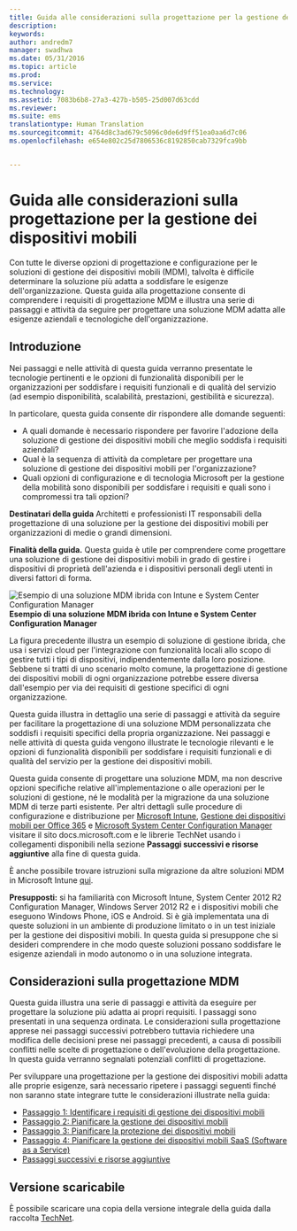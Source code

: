 ```yaml
---
title: Guida alle considerazioni sulla progettazione per la gestione dei dispositivi mobili
description: 
keywords: 
author: andredm7
manager: swadhwa
ms.date: 05/31/2016
ms.topic: article
ms.prod: 
ms.service: 
ms.technology: 
ms.assetid: 7083b6b8-27a3-427b-b505-25d007d63cdd
ms.reviewer: 
ms.suite: ems
translationtype: Human Translation
ms.sourcegitcommit: 4764d8c3ad679c5096c0de6d9ff51ea0aa6d7c06
ms.openlocfilehash: e654e802c25d7806536c8192850cab7329fca9bb


---
```


# Guida alle considerazioni sulla progettazione per la gestione dei dispositivi mobili

Con tutte le diverse opzioni di progettazione e configurazione per le soluzioni di gestione dei dispositivi mobili (MDM), talvolta è difficile determinare la soluzione più adatta a soddisfare le esigenze dell'organizzazione. Questa guida alla progettazione consente di comprendere i requisiti di progettazione MDM e illustra una serie di passaggi e attività da seguire per progettare una soluzione MDM adatta alle esigenze aziendali e tecnologiche dell'organizzazione. 

## Introduzione

Nei passaggi e nelle attività di questa guida verranno presentate le tecnologie pertinenti e le opzioni di funzionalità disponibili per le organizzazioni per soddisfare i requisiti funzionali e di qualità del servizio (ad esempio disponibilità, scalabilità, prestazioni, gestibilità e sicurezza).

In particolare, questa guida consente dir rispondere alle domande seguenti:

- A quali domande è necessario rispondere per favorire l'adozione della soluzione di gestione dei dispositivi mobili che meglio soddisfa i requisiti aziendali?
- Qual è la sequenza di attività da completare per progettare una soluzione di gestione dei dispositivi mobili per l'organizzazione?
- Quali opzioni di configurazione e di tecnologia Microsoft per la gestione della mobilità sono disponibili per soddisfare i requisiti e quali sono i compromessi tra tali opzioni?

**Destinatari della guida** Architetti e professionisti IT responsabili della progettazione di una soluzione per la gestione dei dispositivi mobili per organizzazioni di medie o grandi dimensioni.

**Finalità della guida.** Questa guida è utile per comprendere come progettare una soluzione di gestione dei dispositivi mobili in grado di gestire i dispositivi di proprietà dell'azienda e i dispositivi personali degli utenti in diversi fattori di forma.

![Esempio di una soluzione MDM ibrida con Intune e System Center Configuration Manager](./media/MDM_Figure_01.png)
**Esempio di una soluzione MDM ibrida con Intune e System Center Configuration Manager**

La figura precedente illustra un esempio di soluzione di gestione ibrida, che usa i servizi cloud per l'integrazione con funzionalità locali allo scopo di gestire tutti i tipi di dispositivi, indipendentemente dalla loro posizione. Sebbene si tratti di uno scenario molto comune, la progettazione di gestione dei dispositivi mobili di ogni organizzazione potrebbe essere diversa dall'esempio per via dei requisiti di gestione specifici di ogni organizzazione.
 
Questa guida illustra in dettaglio una serie di passaggi e attività da seguire per facilitare la progettazione di una soluzione MDM personalizzata che soddisfi i requisiti specifici della propria organizzazione. Nei passaggi e nelle attività di questa guida vengono illustrate le tecnologie rilevanti e le opzioni di funzionalità disponibili per soddisfare i requisiti funzionali e di qualità del servizio per la gestione dei dispositivi mobili. 

Questa guida consente di progettare una soluzione MDM, ma non descrive opzioni specifiche relative all'implementazione o alle operazioni per le soluzioni di gestione, né le modalità per la migrazione da una soluzione MDM di terze parti esistente. Per altri dettagli sulle procedure di configurazione e distribuzione per [Microsoft Intune](/Intune/), [Gestione dei dispositivi mobili per Office 365](https://technet.microsoft.com/library/ms.o365.cc.devicepolicy.aspx) e [Microsoft System Center Configuration Manager](https://technet.microsoft.com/library/cc507089.aspx) visitare il sito docs.microsoft.com e le librerie TechNet usando i collegamenti disponibili nella sezione **Passaggi successivi e risorse aggiuntive** alla fine di questa guida.

È anche possibile trovare istruzioni sulla migrazione da altre soluzioni MDM in Microsoft Intune [qui](https://blogs.technet.microsoft.com/intunesupport/2016/02/10/new-guide-on-how-to-migrate-from-other-mdm-technologies-to-microsoft-intune/).

**Presupposti:** si ha familiarità con Microsoft Intune, System Center 2012 R2 Configuration Manager, Windows Server 2012 R2 e i dispositivi mobili che eseguono Windows Phone, iOS e Android. Si è già implementata una di queste soluzioni in un ambiente di produzione limitato o in un test iniziale per la gestione dei dispositivi mobili. In questa guida si presuppone che si desideri comprendere in che modo queste soluzioni possano soddisfare le esigenze aziendali in modo autonomo o in una soluzione integrata.

## Considerazioni sulla progettazione MDM
Questa guida illustra una serie di passaggi e attività da eseguire per progettare la soluzione più adatta ai propri requisiti. I passaggi sono presentati in una sequenza ordinata. Le considerazioni sulla progettazione apprese nei passaggi successivi potrebbero tuttavia richiedere una modifica delle decisioni prese nei passaggi precedenti, a causa di possibili conflitti nelle scelte di progettazione o dell'evoluzione della progettazione. In questa guida verranno segnalati potenziali conflitti di progettazione.

Per sviluppare una progettazione per la gestione dei dispositivi mobili adatta alle proprie esigenze, sarà necessario ripetere i passaggi seguenti finché non saranno state integrare tutte le considerazioni illustrate nella guida: 

- [Passaggio 1: Identificare i requisiti di gestione dei dispositivi mobili](mdm-step-1-identify-your-mobile-device-management-requirements.md)
- [Passaggio 2: Pianificare la gestione dei dispositivi mobili](mdm-step-2-plan-for-mobile-device-management.md)
- [Passaggio 3: Pianificare la protezione dei dispositivi mobili](mdm-step-3-plan-enhancing-mobile-devices-protection.md)
- [Passaggio 4: Pianificare la gestione dei dispositivi mobili SaaS (Software as a Service)](mdm-step-4-plan-for-software-as-a-service-mobile-device-management.md)
- [Passaggi successivi e risorse aggiuntive](mdm-next-steps-and-additional-resources.md)
        
## Versione scaricabile
È possibile scaricare una copia della versione integrale della guida dalla raccolta [TechNet](https://gallery.technet.microsoft.com/Mobile-Device-Management-7d401582).



<!--HONumber=Jun16_HO4-->


